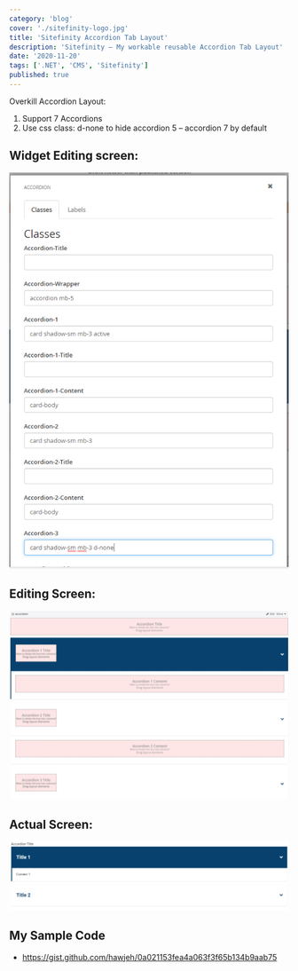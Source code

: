 ```yaml
---
category: 'blog'
cover: './sitefinity-logo.jpg'
title: 'Sitefinity Accordion Tab Layout'
description: 'Sitefinity – My workable reusable Accordion Tab Layout'
date: '2020-11-20'
tags: ['.NET', 'CMS', 'Sitefinity']
published: true
---
```


Overkill Accordion Layout:

1. Support 7 Accordions
2. Use css class: d-none to hide accordion 5 – accordion 7 by default

## Widget Editing screen:

![screen1](./screen1.png)

## Editing Screen:

![screen2](./screen2.png)

## Actual Screen:

![screen3](./screen3.png)

## My Sample Code
- https://gist.github.com/hawjeh/0a021153fea4a063f3f65b134b9aab75